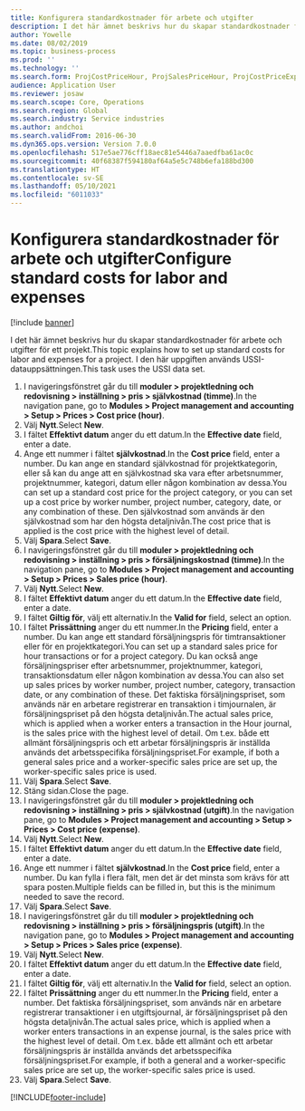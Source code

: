 ```yaml
---
title: Konfigurera standardkostnader för arbete och utgifter
description: I det här ämnet beskrivs hur du skapar standardkostnader för arbete och utgifter för ett projekt.
author: Yowelle
ms.date: 08/02/2019
ms.topic: business-process
ms.prod: ''
ms.technology: ''
ms.search.form: ProjCostPriceHour, ProjSalesPriceHour, ProjCostPriceExpense, ProjSalesPriceCost
audience: Application User
ms.reviewer: josaw
ms.search.scope: Core, Operations
ms.search.region: Global
ms.search.industry: Service industries
ms.author: andchoi
ms.search.validFrom: 2016-06-30
ms.dyn365.ops.version: Version 7.0.0
ms.openlocfilehash: 517e5ae776cff18aec81e5446a7aaedfba61ac0c
ms.sourcegitcommit: 40f68387f594180af64a5e5c748b6efa188bd300
ms.translationtype: HT
ms.contentlocale: sv-SE
ms.lasthandoff: 05/10/2021
ms.locfileid: "6011033"
---
```

# <a name="configure-standard-costs-for-labor-and-expenses"></a><span data-ttu-id="c37f8-103">Konfigurera standardkostnader för arbete och utgifter</span><span class="sxs-lookup"><span data-stu-id="c37f8-103">Configure standard costs for labor and expenses</span></span>

[!include [banner](../../includes/banner.md)]

<span data-ttu-id="c37f8-104">I det här ämnet beskrivs hur du skapar standardkostnader för arbete och utgifter för ett projekt.</span><span class="sxs-lookup"><span data-stu-id="c37f8-104">This topic explains how to set up standard costs for labor and expenses for a project.</span></span> <span data-ttu-id="c37f8-105">I den här uppgiften används USSI-datauppsättningen.</span><span class="sxs-lookup"><span data-stu-id="c37f8-105">This task uses the USSI data set.</span></span>

1. <span data-ttu-id="c37f8-106">I navigeringsfönstret går du till **moduler > projektledning och redovisning > inställning > pris > självkostnad (timme)**.</span><span class="sxs-lookup"><span data-stu-id="c37f8-106">In the navigation pane, go to **Modules > Project management and accounting > Setup > Prices > Cost price (hour)**.</span></span>
2. <span data-ttu-id="c37f8-107">Välj **Nytt**.</span><span class="sxs-lookup"><span data-stu-id="c37f8-107">Select **New**.</span></span>
3. <span data-ttu-id="c37f8-108">I fältet **Effektivt datum** anger du ett datum.</span><span class="sxs-lookup"><span data-stu-id="c37f8-108">In the **Effective date** field, enter a date.</span></span>
4. <span data-ttu-id="c37f8-109">Ange ett nummer i fältet **självkostnad**.</span><span class="sxs-lookup"><span data-stu-id="c37f8-109">In the **Cost price** field, enter a number.</span></span> <span data-ttu-id="c37f8-110">Du kan ange en standard självkostnad för projektkategorin, eller så kan du ange att en självkostnad ska vara efter arbetsnummer, projektnummer, kategori, datum eller någon kombination av dessa.</span><span class="sxs-lookup"><span data-stu-id="c37f8-110">You can set up a standard cost price for the project category, or you can set up a cost price by worker number, project number, category, date, or any combination of these.</span></span> <span data-ttu-id="c37f8-111">Den självkostnad som används är den självkostnad som har den högsta detaljnivån.</span><span class="sxs-lookup"><span data-stu-id="c37f8-111">The cost price that is applied is the cost price with the highest level of detail.</span></span>  
5. <span data-ttu-id="c37f8-112">Välj **Spara**.</span><span class="sxs-lookup"><span data-stu-id="c37f8-112">Select **Save**.</span></span>
6. <span data-ttu-id="c37f8-113">I navigeringsfönstret går du till **moduler > projektledning och redovisning > inställning > pris > försäljningskostnad (timme)**.</span><span class="sxs-lookup"><span data-stu-id="c37f8-113">In the navigation pane, go to **Modules > Project management and accounting > Setup > Prices > Sales price (hour)**.</span></span>
7. <span data-ttu-id="c37f8-114">Välj **Nytt**.</span><span class="sxs-lookup"><span data-stu-id="c37f8-114">Select **New**.</span></span>
8. <span data-ttu-id="c37f8-115">I fältet **Effektivt datum** anger du ett datum.</span><span class="sxs-lookup"><span data-stu-id="c37f8-115">In the **Effective date** field, enter a date.</span></span>
9. <span data-ttu-id="c37f8-116">I fältet **Giltig för**, välj ett alternativ.</span><span class="sxs-lookup"><span data-stu-id="c37f8-116">In the **Valid for** field, select an option.</span></span>
10. <span data-ttu-id="c37f8-117">I fältet **Prissättning** anger du ett nummer.</span><span class="sxs-lookup"><span data-stu-id="c37f8-117">In the **Pricing** field, enter a number.</span></span> <span data-ttu-id="c37f8-118">Du kan ange ett standard försäljningspris för timtransaktioner eller för en projektkategori.</span><span class="sxs-lookup"><span data-stu-id="c37f8-118">You can set up a standard sales price for hour transactions or for a project category.</span></span> <span data-ttu-id="c37f8-119">Du kan också ange försäljningspriser efter arbetsnummer, projektnummer, kategori, transaktionsdatum eller någon kombination av dessa.</span><span class="sxs-lookup"><span data-stu-id="c37f8-119">You can also set up sales prices by worker number, project number, category, transaction date, or any combination of these.</span></span> <span data-ttu-id="c37f8-120">Det faktiska försäljningspriset, som används när en arbetare registrerar en transaktion i timjournalen, är försäljningspriset på den högsta detaljnivån.</span><span class="sxs-lookup"><span data-stu-id="c37f8-120">The actual sales price, which is applied when a worker enters a transaction in the Hour journal, is the sales price with the highest level of detail.</span></span> <span data-ttu-id="c37f8-121">Om t.ex. både ett allmänt försäljningspris och ett arbetar försäljningspris är inställda används det arbetsspecifika försäljningspriset.</span><span class="sxs-lookup"><span data-stu-id="c37f8-121">For example, if both a general sales price and a worker-specific sales price are set up, the worker-specific sales price is used.</span></span>  
11. <span data-ttu-id="c37f8-122">Välj **Spara**.</span><span class="sxs-lookup"><span data-stu-id="c37f8-122">Select **Save**.</span></span>
12. <span data-ttu-id="c37f8-123">Stäng sidan.</span><span class="sxs-lookup"><span data-stu-id="c37f8-123">Close the page.</span></span>
13. <span data-ttu-id="c37f8-124">I navigeringsfönstret går du till **moduler > projektledning och redovisning > inställning > pris > självkostnad (utgift)**.</span><span class="sxs-lookup"><span data-stu-id="c37f8-124">In the navigation pane, go to **Modules > Project management and accounting > Setup > Prices > Cost price (expense)**.</span></span>
14. <span data-ttu-id="c37f8-125">Välj **Nytt**.</span><span class="sxs-lookup"><span data-stu-id="c37f8-125">Select **New**.</span></span>
15. <span data-ttu-id="c37f8-126">I fältet **Effektivt datum** anger du ett datum.</span><span class="sxs-lookup"><span data-stu-id="c37f8-126">In the **Effective date** field, enter a date.</span></span>
16. <span data-ttu-id="c37f8-127">Ange ett nummer i fältet **självkostnad**.</span><span class="sxs-lookup"><span data-stu-id="c37f8-127">In the **Cost price** field, enter a number.</span></span> <span data-ttu-id="c37f8-128">Du kan fylla i flera fält, men det är det minsta som krävs för att spara posten.</span><span class="sxs-lookup"><span data-stu-id="c37f8-128">Multiple fields can be filled in, but this is the minimum needed to save the record.</span></span>  
17. <span data-ttu-id="c37f8-129">Välj **Spara**.</span><span class="sxs-lookup"><span data-stu-id="c37f8-129">Select **Save**.</span></span>
18. <span data-ttu-id="c37f8-130">I navigeringsfönstret går du till **moduler > projektledning och redovisning > inställning > pris > försäljningspris (utgift)**.</span><span class="sxs-lookup"><span data-stu-id="c37f8-130">In the navigation pane, go to **Modules > Project management and accounting > Setup > Prices > Sales price (expense)**.</span></span>
19. <span data-ttu-id="c37f8-131">Välj **Nytt**.</span><span class="sxs-lookup"><span data-stu-id="c37f8-131">Select **New**.</span></span>
20. <span data-ttu-id="c37f8-132">I fältet **Effektivt datum** anger du ett datum.</span><span class="sxs-lookup"><span data-stu-id="c37f8-132">In the **Effective date** field, enter a date.</span></span>
21. <span data-ttu-id="c37f8-133">I fältet **Giltig för**, välj ett alternativ.</span><span class="sxs-lookup"><span data-stu-id="c37f8-133">In the **Valid for** field, select an option.</span></span>
22. <span data-ttu-id="c37f8-134">I fältet **Prissättning** anger du ett nummer.</span><span class="sxs-lookup"><span data-stu-id="c37f8-134">In the **Pricing** field, enter a number.</span></span> <span data-ttu-id="c37f8-135">Det faktiska försäljningspriset, som används när en arbetare registrerar transaktioner i en utgiftsjournal, är försäljningspriset på den högsta detaljnivån.</span><span class="sxs-lookup"><span data-stu-id="c37f8-135">The actual sales price, which is applied when a worker enters transactions in an expense journal, is the sales price with the highest level of detail.</span></span> <span data-ttu-id="c37f8-136">Om t.ex. både ett allmänt och ett arbetar försäljningspris är inställda används det arbetsspecifika försäljningspriset.</span><span class="sxs-lookup"><span data-stu-id="c37f8-136">For example, if both a general and a worker-specific sales price are set up, the worker-specific sales price is used.</span></span>  
23. <span data-ttu-id="c37f8-137">Välj **Spara**.</span><span class="sxs-lookup"><span data-stu-id="c37f8-137">Select **Save**.</span></span>



[!INCLUDE[footer-include](../../includes/footer-banner.md)]